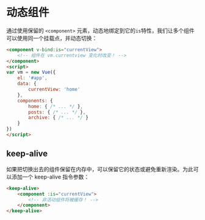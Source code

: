 # 动态组件

通过使用保留的 `<component>` 元素，动态地绑定到它的`is`特性，我们让多个组件可以使用同一个挂载点，并动态切换：

```html
<component v-bind:is="currentView">
    <!-- 组件在 vm.currentview 变化时改变！ -->
</component>
<script>
var vm = new Vue({
    el: '#app',
    data: {
        currentView: 'home'
    },
    components: {
        home: { /* ... */ },
        posts: { /* ... */ },
        archive: { /* ... */ }
    }
})
</script>
```

## keep-alive

如果把切换出去的组件保留在内存中，可以保留它的状态或避免重新渲染。为此可以添加一个 keep-alive 指令参数：

```html
<keep-alive>
    <component :is="currentView">
        <!-- 非活动组件将被缓存！ -->
    </component>
</keep-alive>
```
